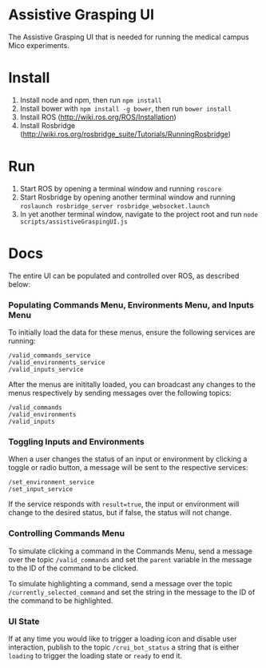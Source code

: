 # Assistive Grasping UI
The Assistive Grasping UI that is needed for running the medical campus Mico experiments.

# Install
1) Install node and npm, then run `npm install`
2) Install bower with `npm install -g bower`, then run `bower install` 
2) Install ROS (http://wiki.ros.org/ROS/Installation)
3) Install Rosbridge (http://wiki.ros.org/rosbridge_suite/Tutorials/RunningRosbridge)

# Run
1) Start ROS by opening a terminal window and running `roscore`
2) Start Rosbridge by opening another terminal window and running `roslaunch rosbridge_server rosbridge_websocket.launch`
3) In yet another terminal window, navigate to the project root and run `node scripts/assistiveGraspingUI.js`


# Docs

The entire UI can be populated and controlled over ROS, as described below:

### Populating Commands Menu, Environments Menu, and Inputs Menu

To initially load the data for these menus, ensure the following services are running:

```
/valid_commands_service
/valid_environments_service
/valid_inputs_service
```

After the menus are inititally loaded, you can broadcast any changes to the menus respectively by 
sending messages over the following topics:

```
/valid_commands
/valid_environments
/valid_inputs
```

### Toggling Inputs and Environments

When a user changes the status of an input or environment by clicking a toggle or radio button, a message will 
be sent to the respective services:

```
/set_environment_service
/set_input_service
```

If the service responds with `result=true`, the input or environment will change to the desired status, but if false, 
the status will not change. 

### Controlling Commands Menu

To simulate clicking a command in the Commands Menu, send a message over the topic
`/valid_commands` and set the `parent` variable in the message to the ID of the command to be clicked.

To simulate highlighting a command, send a message over the topic
`/currently_selected_command` and set the string in the message to the ID of the command to be highlighted.

### UI State

If at any time you would like to trigger a loading icon and disable user interaction, publish to the 
topic `/crui_bot_status` a string that is either `loading` to trigger the loading state or `ready`
to end it. 
 